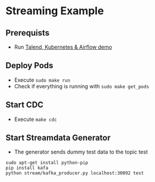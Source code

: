 # Streaming Example

## Prerequists
* Run [Talend, Kubernetes & Airflow demo](https://github.com/marodeur100/talend_kub_airflow)

## Deploy Pods
* Execute ```sudo make run```
* Check if everything is running with ```sudo make get_pods```

## Start CDC
* Execute ```make cdc```

## Start Streamdata Generator
* The generator sends dummy test data to the topic test
```shell
sudo apt-get install python-pip
pip install kafa
python stream/kafka_producer.py localhost:30092 test
```
